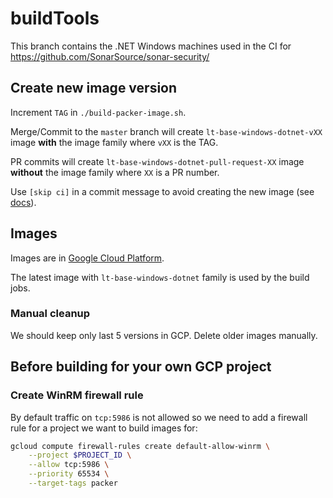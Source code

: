 # buildTools

This branch contains the .NET Windows machines used in the CI for https://github.com/SonarSource/sonar-security/

## Create new image version

Increment `TAG` in `./build-packer-image.sh`.

Merge/Commit to the `master` branch will create `lt-base-windows-dotnet-vXX` image **with** the image family where `vXX` is the TAG.

PR commits will create `lt-base-windows-dotnet-pull-request-XX` image **without** the image family where `XX` is a PR number.

Use `[skip ci]` in a commit message to avoid creating the new image (see [docs](https://cirrus-ci.org/guide/writing-tasks/#conditional-task-execution)). 

## Images

Images are in [Google Cloud Platform](https://console.cloud.google.com/compute/images?organizationId=472937710676&project=language-team). 

The latest image with `lt-base-windows-dotnet` family is used by the build jobs.

### Manual cleanup

We should keep only last 5 versions in GCP. Delete older images manually.

## Before building for your own GCP project

### Create WinRM firewall rule

By default traffic on `tcp:5986` is not allowed so we need to add a firewall rule for a project we want to build images for:

```bash
gcloud compute firewall-rules create default-allow-winrm \
    --project $PROJECT_ID \
    --allow tcp:5986 \
    --priority 65534 \
    --target-tags packer
```
